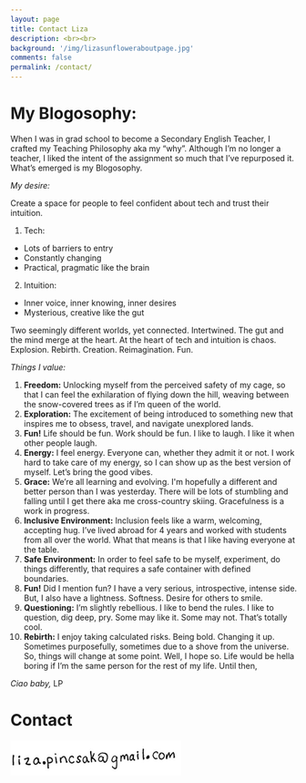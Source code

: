 ```yaml
---
layout: page
title: Contact Liza
description: <br><br>
background: '/img/lizasunfloweraboutpage.jpg'
comments: false
permalink: /contact/
---
```


# My Blogosophy:

When I was in grad school to become a Secondary English Teacher, I crafted my Teaching Philosophy aka my “why”. Although I’m no longer a teacher, I liked the intent of the assignment so much that I’ve repurposed it. What’s emerged is my Blogosophy. 

*My desire:*

Create a space for people to feel confident about tech and trust their intuition. 

1. Tech:
- Lots of barriers to entry
- Constantly changing
- Practical, pragmatic like the brain
2. Intuition:
- Inner voice, inner knowing, inner desires
- Mysterious, creative like the gut

Two seemingly different worlds, yet connected. Intertwined. The gut and the mind merge at the heart. At the heart of tech and intuition is chaos. Explosion. Rebirth. Creation. Reimagination. Fun.

*Things I value:*

1. **Freedom:** Unlocking myself from the perceived safety of my cage, so that I can feel the exhilaration of flying down the hill, weaving between the snow-covered trees as if I’m queen of the world.
2. **Exploration:** The excitement of being introduced to something new that inspires me to obsess, travel, and navigate unexplored lands.
3. **Fun!** Life should be fun. Work should be fun. I like to laugh. I like it when other people laugh. 
4. **Energy:** I feel energy. Everyone can, whether they admit it or not. I work hard to take care of my energy, so I can show up as the best version of myself. Let’s bring the good vibes.
5. **Grace:** We’re all learning and evolving. I'm hopefully a different and better person than I was yesterday. There will be lots of stumbling and falling until I get there aka me cross-country skiing. Gracefulness is a work in progress. 
6. **Inclusive Environment:** Inclusion feels like a warm, welcoming, accepting hug. I’ve lived abroad for 4 years and worked with students from all over the world. What that means is that I like having everyone at the table.
7. **Safe Environment:** In order to feel safe to be myself, experiment, do things differently, that requires a safe container with defined boundaries. 
8. **Fun!** Did I mention fun? I have a very serious, introspective, intense side. But, I also have a lightness. Softness. Desire for others to smile. 
9. **Questioning:** I’m slightly rebellious. I like to bend the rules. I like to question, dig deep, pry. Some may like it. Some may not. That’s totally cool.
10. **Rebirth:** I enjoy taking calculated risks. Being bold. Changing it up. Sometimes purposefully, sometimes due to a shove from the universe. So, things will change at some point. Well, I hope so. Life would be hella boring if I’m the same person for the rest of my life. Until then, 

*Ciao baby,*
LP






# Contact

<img src="/img/about/lizaemail.jpg" width="300">